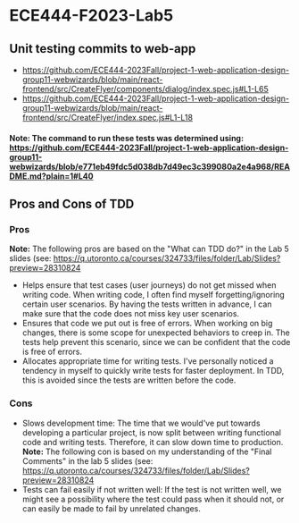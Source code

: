 # ECE444-F2023-Lab5

## Unit testing commits to web-app
- https://github.com/ECE444-2023Fall/project-1-web-application-design-group11-webwizards/blob/main/react-frontend/src/CreateFlyer/components/dialog/index.spec.js#L1-L65
- https://github.com/ECE444-2023Fall/project-1-web-application-design-group11-webwizards/blob/main/react-frontend/src/CreateFlyer/index.spec.js#L1-L18
#### Note: The command to run these tests was determined using: https://github.com/ECE444-2023Fall/project-1-web-application-design-group11-webwizards/blob/e771eb49fdc5d038db7d49ec3c399080a2e4a968/README.md?plain=1#L40


## Pros and Cons of TDD
### Pros
**Note:** The following pros are based on the "What can TDD do?" in the Lab 5 slides (see: https://q.utoronto.ca/courses/324733/files/folder/Lab/Slides?preview=28310824
- Helps ensure that test cases (user journeys) do not get missed when writing code. When writing code, I often find myself forgetting/ignoring certain user scenarios. By having the tests written in advance, I can make sure that the code does not miss key user scenarios.
- Ensures that code we put out is free of errors. When working on big changes, there is some scope for unexpected behaviors to creep in. The tests help prevent this scenario, since we can be confident that the code is free of errors.
- Allocates appropriate time for writing tests. I've personally noticed a tendency in myself to quickly write tests for faster deployment. In TDD, this is avoided since the tests are written before the code.

### Cons
- Slows development time: The time that we would've put towards developing a particular project, is now split between writing functional code and writing tests. Therefore, it can slow down time to production.
**Note:** The following con is based on my understanding of the "Final Comments" in the lab 5 slides (see: https://q.utoronto.ca/courses/324733/files/folder/Lab/Slides?preview=28310824
- Tests can fail easily if not written well: If the test is not written well, we might see a possibility where the test could pass when it should not, or can easily be made to fail by unrelated changes.